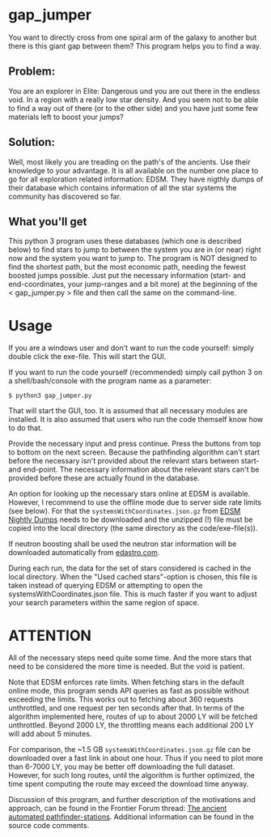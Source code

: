 # gap_jumper
You want to directly cross from one spiral arm of the galaxy to another but there is this giant gap between them? This program helps you to find a way.

## Problem:  
You are an explorer in Elite: Dangerous und you are out there in the endless void. In a region with a really low star density. And you seem not to be able to find a way out of there (or to the other side) and you have just some few materials left to boost your jumps?

## Solution:  
Well, most likely you are treading on the path's of the ancients. Use their knowledge to your advantage. It is all available on the number one place to go for all exploration related information: EDSM. 
They have nigthly dumps of their database which contains information of all the star systems the community has discovered so far.

## What you'll get
This python 3 program uses these databases (which one is described below) to find stars to jump to between the system you are in (or near) right now and the system you want to jump to.
The program is NOT designed to find the shortest path, but the most economic path, needing the fewest boosted jumps possible.
Just put the necessary information (start- and end-coordinates, your jump-ranges and a bit more) at the beginning of the < gap_jumper.py > file and then call the same on the command-line.

# Usage
If you are a windows user and don't want to run the code yourself: simply double click the exe-file. This will start the GUI.

If you want to run the code yourself (recommended) simply call python 3 on a shell/bash/console with the program name as a parameter:
```
$ python3 gap_jumper.py
```
That will start the GUI, too. It is assumed that all necessary modules are installed. It is also assumed that users who run the code themself know how to do that.

Provide the necessary input and press continue. Press the buttons from top to bottom on the next screen. Because the pathfinding algorithm can't start before the necessary isn't provided about the relevant stars between start- and end-point. The necessary information about the relevant stars can't be provided before these are actually found in the database.

An option for looking up the necessary stars online at EDSM is available. However, I recommend to use the offline mode due to server side rate limits (see below). For that the `systemsWithCoordinates.json.gz` from [EDSM Nightly Dumps](https://www.edsm.net/en/nightly-dumps) needs to be downloaded and the unzipped (!) file must be copied into the local directory (the same directory as the code/exe-file(s)). 

If neutron boosting shall be used the neutron star information will be downloaded automatically from [edastro.com](https://edastro.com/mapcharts/files/neutron-stars.csv).

During each run, the data for the set of stars considered is cached in the local directory. When the "Used cached stars"-option is chosen, this file is taken instead of querying EDSM or attempting to open the systemsWithCoordinates.json file. This is much faster if you want to adjust your search parameters within the same region of space.

# ATTENTION
All of the necessary steps need quite some time. And the more stars that need to be considered the more time is needed. But the void is patient.

Note that EDSM enforces rate limits. When fetching stars in the default online mode, this program sends API queries as fast as possible without exceeding the limits. This works out to fetching about 360 requests unthrottled, and one request per ten seconds after that. In terms of the algorithm implemented here, routes of up to about 2000 LY will be fetched unthrottled. Beyond 2000 LY, the throttling means each additional 200 LY will add about 5 minutes.

For comparison, the ~1.5 GB `systemsWithCoordinates.json.gz` file can be downloaded over a fast link in about one hour. Thus if you need to plot more than 6-7000 LY, you may be better off downloading the full dataset. However, for such long routes, until the algorithm is further optimized, the time spent computing the route may exceed the download time anyway.

Discussion of this program, and further description of the motivations and approach, can be found in the Frontier Forum thread: [The ancient automated pathfinder-stations](https://forums.frontier.co.uk/threads/the-ancient-automated-pathfinder-stations.475668/). Additional information can be found in the source code comments.
